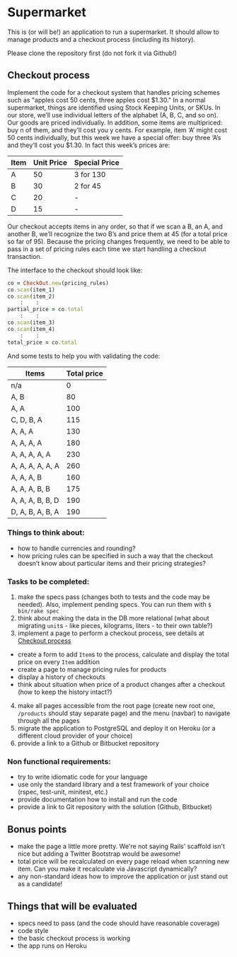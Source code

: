 # Supermarket

This is (or will be!) an application to run a supermarket. It should allow to manage products and a checkout process (including its history).

Please clone the repository first (do not fork it via Github!)

## Checkout process

Implement the code for a checkout system that handles pricing schemes such as "apples cost 50 cents, three apples cost $1.30." In a normal supermarket, things are identified using Stock Keeping Units, or SKUs. In our store, we’ll use individual letters of the alphabet (A, B, C, and so on). Our goods are priced individually. In addition, some items are multipriced: buy n of them, and they’ll cost you y cents. For example, item ‘A’ might cost 50 cents individually, but this week we have a special offer: buy three ‘A’s and they’ll cost you $1.30. In fact this week’s prices are:

| Item | Unit Price | Special Price |
| ---- | ---------- | ------------- |
| A    | 50         | 3 for 130     |
| B    | 30         | 2 for 45      |
| C    | 20         | -             |
| D    | 15         | -             |

Our checkout accepts items in any order, so that if we scan a B, an A, and another B, we’ll recognize the two B’s and price them at 45 (for a total price so far of 95). Because the pricing changes frequently, we need to be able to pass in a set of pricing rules each time we start handling a checkout transaction.

The interface to the checkout should look like:

``` ruby
co = CheckOut.new(pricing_rules)
co.scan(item_1)
co.scan(item_2)
    :    :
partial_price = co.total
    :    :
co.scan(item_3)
co.scan(item_4)
    :    :
total_price = co.total
```

And some tests to help you with validating the code:

| Items            | Total price |
| ---------------- | ----------- |
| n/a              | 0           |
| A, B             | 80          |
| A, A             | 100         |
| C, D, B, A       | 115         |
| A, A, A          | 130         |
| A, A, A, A       | 180         |
| A, A, A, A, A    | 230         |
| A, A, A, A, A, A | 260         |
| A, A, A, B       | 160         |
| A, A, A, B, B    | 175         |
| A, A, A, B, B, D | 190         |
| D, A, B, A, B, A | 190         |

### Things to think about:

* how to handle currencies and rounding?
* how pricing rules can be specified in such a way that the checkout doesn’t know about particular items and their pricing strategies?

### Tasks to be completed:

1. make the specs pass (changes both to tests and the code may be needed). Also, implement pending specs. You can run them with `$ bin/rake spec`
2. think about making the data in the DB more relational (what about migrating `unit`s - like pieces, kilograms, liters - to their own table?)
3. implement a page to perform a checkout process, see details at [Checkout process](#checkout-process)

  * create a form to add `Item`s to the process, calculate and display the total price on every `Item` addition
  * create a page to manage pricing rules for products
  * display a history of checkouts
  * think about situation when price of a product changes after a checkout (how to keep the history intact?)

4. make all pages accessible from the root page (create new root one, `/products` should stay separate page) and the menu (navbar) to navigate through all the pages
5. migrate the application to PostgreSQL and deploy it on Heroku (or a different cloud provider of your choice)
6. provide a link to a Github or Bitbucket repository

### Non functional requirements:

* try to write idiomatic code for your language
* use only the standard library and a test framework of your choice (rspec, test-unit, minitest, etc.)
* provide documentation how to install and run the code
* provide a link to Git repository with the solution (Github, Bitbucket)

## Bonus points

* make the page a little more pretty. We're not saying Rails' scaffold isn't nice but adding a Twitter Bootstrap would be awesome!
* total price will be recalculated on every page reload when scanning new item. Can you make it recalculate via Javascript dynamically?
* any non-standard ideas how to improve the application or just stand out as a candidate!

## Things that will be evaluated

* specs need to pass (and the code should have reasonable coverage)
* code style
* the basic checkout process is working
* the app runs on Heroku

